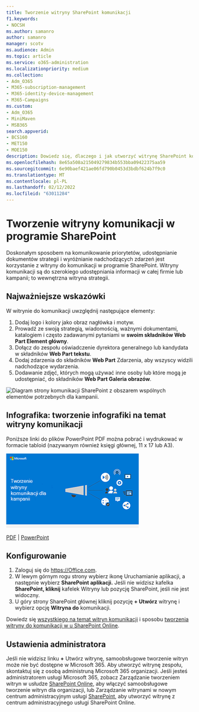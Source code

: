 ```yaml
---
title: Tworzenie witryny SharePoint komunikacji
f1.keywords:
- NOCSH
ms.author: samanro
author: samanro
manager: scotv
ms.audience: Admin
ms.topic: article
ms.service: o365-administration
ms.localizationpriority: medium
ms.collection:
- Adm_O365
- M365-subscription-management
- M365-identity-device-management
- M365-Campaigns
ms.custom:
- Adm_O365
- MiniMaven
- MSB365
search.appverid:
- BCS160
- MET150
- MOE150
description: Dowiedz się, dlaczego i jak utworzyć witrynę SharePoint komunikacji dla kampanii lub firmy z firmami Microsoft 365.
ms.openlocfilehash: 8e65a508a215049279834b553bba09422375aa59
ms.sourcegitcommit: 6e90baef421ae06fd790b0453d3bdbf624b7f9c0
ms.translationtype: MT
ms.contentlocale: pl-PL
ms.lasthandoff: 02/12/2022
ms.locfileid: "63011284"
---
```

# <a name="create-a-communications-site-in-sharepoint"></a>Tworzenie witryny komunikacji w programie SharePoint

Doskonałym sposobem na komunikowanie priorytetów, udostępnianie dokumentów strategii i wyróżnianie nadchodzących zdarzeń jest korzystanie z witryny do komunikacji w programie SharePoint. Witryny komunikacji są do szerokiego udostępniania informacji w całej firmie lub kampanii; to wewnętrzna witryna strategii.

## <a name="best-practices"></a>Najważniejsze wskazówki

W witrynie do komunikacji uwzględnij następujące elementy:

1. Dodaj logo i kolory jako obraz nagłówka i motyw.
2. Prowadź ze swoją strategią, wiadomością, ważnymi dokumentami, katalogiem i często zadawanymi pytaniami w **swoim składników Web Part Element główny**.
3. Dołącz do zespołu oświadczenie dyrektora generalnego lub kandydata w składników **Web Part tekstu**.
4. Dodaj zdarzenia do składników **Web Part** Zdarzenia, aby wszyscy widzili nadchodzące wydarzenia.
5. Dodawanie zdjęć, których mogą używać inne osoby lub które mogą je udostępniać, do składników **Web Part Galeria obrazów**.

![Diagram strony komunikacji SharePoint z obszarem wspólnych elementów potrzebnych dla kampanii.](../media/m365-democracy-comms-site.png)

## <a name="infographic-create-a-communications-site-infographic"></a>Infografika: tworzenie infografiki na temat witryny komunikacji

Poniższe linki do plików PowerPoint PDF można pobrać i wydrukować w formacie tabloid (nazywanym również księgi głównej, 11 x 17 lub A3).

[![Obraz infografiki na temat witryny komunikacji.](../media/M365-Campaigns-CreateCommunicationSite-358-201.png)](https://download.microsoft.com/download/3/f/f/3ff49b41-e5a4-4993-a00c-7f791a80b627/M365CampaignsCreateCommunicationSite.pdf)

[PDF](https://download.microsoft.com/download/3/f/f/3ff49b41-e5a4-4993-a00c-7f791a80b627/M365CampaignsCreateCommunicationSite.pdf) |  [PowerPoint](https://download.microsoft.com/download/3/f/f/3ff49b41-e5a4-4993-a00c-7f791a80b627/M365CampaignsCreateCommunicationSite.pptx)

## <a name="set-it-up"></a>Konfigurowanie

1. Zaloguj się do https://Office.com.
2. W lewym górnym rogu strony wybierz ikonę Uruchamianie aplikacji, a następnie wybierz **SharePoint aplikacji.** Jeśli nie widzisz kafelka **SharePoint, kliknij** kafelek Witryny lub pozycję SharePoint, jeśli nie  jest widoczny.
3. U góry strony SharePoint głównej kliknij pozycję **+ Utwórz** witrynę i wybierz opcję **Witryna do** komunikacji.

Dowiedz się [wszystkiego na temat witryn komunikacji](https://support.office.com/article/What-is-a-SharePoint-communication-site-94A33429-E580-45C3-A090-5512A8070732) i sposobu [tworzenia witryny do komunikacji w u SharePoint Online](https://support.microsoft.com/en-us/office/create-a-communication-site-in-sharepoint-online-7fb44b20-a72f-4d2c-9173-fc8f59ba50eb).

## <a name="admin-settings"></a>Ustawienia administratora

Jeśli nie widzisz linku **+** Utwórz witrynę, samoobsługowe tworzenie witryn może nie być dostępne w Microsoft 365. Aby utworzyć witrynę zespołu, skontaktuj się z osobą administruną Microsoft 365 organizacji. Jeśli jesteś administratorem usługi Microsoft 365, zobacz Zarządzanie tworzeniem witryn w usłudze [SharePoint Online](/sharepoint/manage-site-creation), aby włączyć samoobsługowe tworzenie witryn dla organizacji, lub Zarządzanie witrynami w nowym centrum administracyjnym usługi [SharePoint](/sharepoint/manage-sites-in-new-admin-center), aby utworzyć witrynę z centrum administracyjnego usługi SharePoint Online.